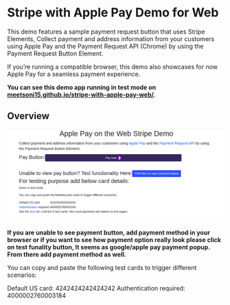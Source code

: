 # Stripe with Apple Pay Demo for Web

This demo features a sample payment request button that uses Stripe Elements, Collect payment and address information from your customers using Apple Pay and the Payment Request API (Chrome) by using the Payment Request Button Element.

If you’re running a compatible browser, this demo also showcases for now Apple Pay for a seamless payment experience.

**You can see this demo app running in test mode on [meetsoni15.github.io/stripe-with-apple-pay-web/](https://meetsoni15.github.io/stripe-with-apple-pay-web/).**

## Overview

<img src="docs/images/screenshots/demo-google-chrome.png" alt="Demo on Google Chrome" width="610">

**If you are unable to see payment button, add payment method in your browser or if you want to see how payment option really look please click on test funality button, It seems as google/apple pay payment popup. From there add payment method as well.**

You can copy and paste the following test cards to trigger different scenarios:

Default US card:	4242424242424242
Authentication required:	4000002760003184
